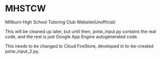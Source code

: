 # MHSTCW
Millburn High School Tutoring Club Website(Unofficial)

This will be cleaned up later, but until then, potw_input.py contains the real code, and the rest is just Google App Engine autogenerated code.

This needs to be changed to Cloud FireStore, developed in to-be-created potw_input_2.py.

